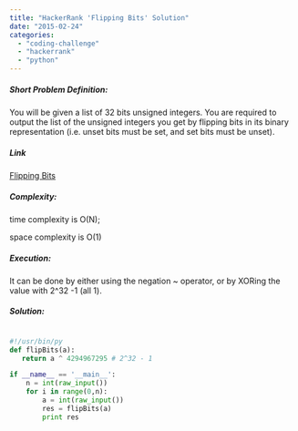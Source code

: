 ```yaml
---
title: "HackerRank 'Flipping Bits' Solution"
date: "2015-02-24"
categories: 
  - "coding-challenge"
  - "hackerrank"
  - "python"
---
```


##### Short Problem Definition:

You will be given a list of 32 bits unsigned integers. You are required to output the list of the unsigned integers you get by flipping bits in its binary representation (i.e. unset bits must be set, and set bits must be unset).

##### Link

[Flipping Bits](https://www.hackerrank.com/challenges/flipping-bits)

##### Complexity:

time complexity is O(N);

space complexity is O(1)

##### Execution:

It can be done by either using the negation ~ operator, or by XORing the value with 2^32 -1 (all 1).

##### Solution:

```python

#!/usr/bin/py
def flipBits(a):
   return a ^ 4294967295 # 2^32 - 1

if __name__ == '__main__':
    n = int(raw_input())
    for i in range(0,n):
    	a = int(raw_input())
    	res = flipBits(a)
    	print res
```
